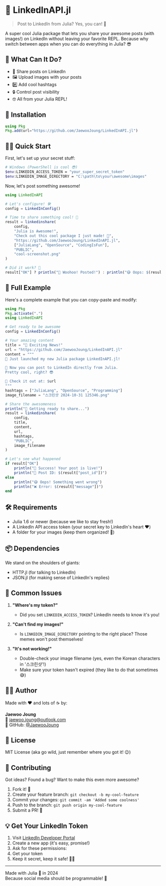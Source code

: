 # 🚀 LinkedInAPI.jl

> Post to LinkedIn from Julia? Yes, you can! 🎉

A super cool Julia package that lets you share your awesome posts (with images!) on LinkedIn without leaving your favorite REPL. Because why switch between apps when you can do everything in Julia? 😎

## 🎯 What Can It Do?

- 📝 Share posts on LinkedIn
- 🖼️ Upload images with your posts
- #️⃣ Add cool hashtags
- 🔒 Control post visibility
- 🤓 All from your Julia REPL!

## 🔧 Installation

```julia
using Pkg
Pkg.add(url="https://github.com/JaewooJoung/LinkedInAPI.jl")
```

## 🏃‍♂️ Quick Start

First, let's set up your secret stuff:

```bash
# Windows (PowerShell is cool 😎)
$env:LINKEDIN_ACCESS_TOKEN = "your_super_secret_token"
$env:LINKEDIN_IMAGE_DIRECTORY = "C:\path\to\your\awesome\images"
```

Now, let's post something awesome!

```julia
using LinkedInAPI

# Let's configure! 🛠️
config = LinkedInConfig()

# Time to share something cool! 🎨
result = linkedinshare(
    config,
    "Julia is Awesome!",
    "Check out this cool package I just made! 🚀",
    "https://github.com/JaewooJoung/LinkedInAPI.jl",
    ["JuliaLang", "OpenSource", "CodingIsFun"],
    "PUBLIC",
    "cool-screenshot.png"
)

# Did it work? 🤔
result["OK"] ? println("🎉 Woohoo! Posted!") : println("😅 Oops: $(result["message"])")
```

## 🌟 Full Example

Here's a complete example that you can copy-paste and modify:

```julia
using Pkg
Pkg.activate(".")  
using LinkedInAPI

# Get ready to be awesome
config = LinkedInConfig()

# Your amazing content
title = "🎉 Exciting News!"
url = "https://github.com/JaewooJoung/LinkedInAPI.jl"
content = """
🚀 Just launched my new Julia package LinkedInAPI.jl!

📱 Now you can post to LinkedIn directly from Julia.
Pretty cool, right? 😎

🔗 Check it out at: $url
"""
hashtags = ["JuliaLang", "OpenSource", "Programming"]
image_filename = "스크린샷 2024-10-31 125346.png"

# Share the awesomeness
println("🎯 Getting ready to share...")
result = linkedinshare(
    config,
    title,
    content,
    url,
    hashtags,
    "PUBLIC",
    image_filename
)

# Let's see what happened
if result["OK"]
    println("🎊 Success! Your post is live!")
    println("📝 Post ID: $(result["post_id"])")
else
    println("😅 Oops! Something went wrong")
    println("❌ Error: $(result["message"])")
end
```

## 🛠️ Requirements

- Julia 1.6 or newer (because we like to stay fresh!)
- A LinkedIn API access token (your secret key to LinkedIn's heart ❤️)
- A folder for your images (keep them organized! 📁)

## 📦 Dependencies

We stand on the shoulders of giants:
- HTTP.jl (for talking to LinkedIn)
- JSON.jl (for making sense of LinkedIn's replies)

## 🤔 Common Issues

1. **"Where's my token?"** 
   - Did you set `LINKEDIN_ACCESS_TOKEN`? LinkedIn needs to know it's you!

2. **"Can't find my images!"**
   - Is `LINKEDIN_IMAGE_DIRECTORY` pointing to the right place? Those memes won't post themselves!

3. **"It's not working!"**
   - Double-check your image filename (yes, even the Korean characters in '스크린샷'!)
   - Make sure your token hasn't expired (they like to do that sometimes 😅)

## 👨‍💻 Author

Made with ❤️ and lots of ☕ by:

**Jaewoo Joung**  
📧 jaewoo.joung@outlook.com  
🐙 GitHub: [@JaewooJoung](https://jaewoojoung.github.io/markdown/me.html)

## 📄 License

MIT License (aka go wild, just remember where you got it! 😉)

## 🤝 Contributing

Got ideas? Found a bug? Want to make this even more awesome?

1. Fork it! 🍴
2. Create your feature branch: `git checkout -b my-cool-feature`
3. Commit your changes: `git commit -am 'Added some coolness'`
4. Push to the branch: `git push origin my-cool-feature`
5. Submit a PR! 🎉

## 💡 Get Your LinkedIn Token

1. Visit [LinkedIn Developer Portal](https://www.linkedin.com/developers/)
2. Create a new app (it's easy, promise!)
3. Ask for these permissions:
4. Get your token
5. Keep it secret, keep it safe! 🧙‍♂️

---

Made with Julia 💜 in 2024  
Because social media should be programmable! 🚀